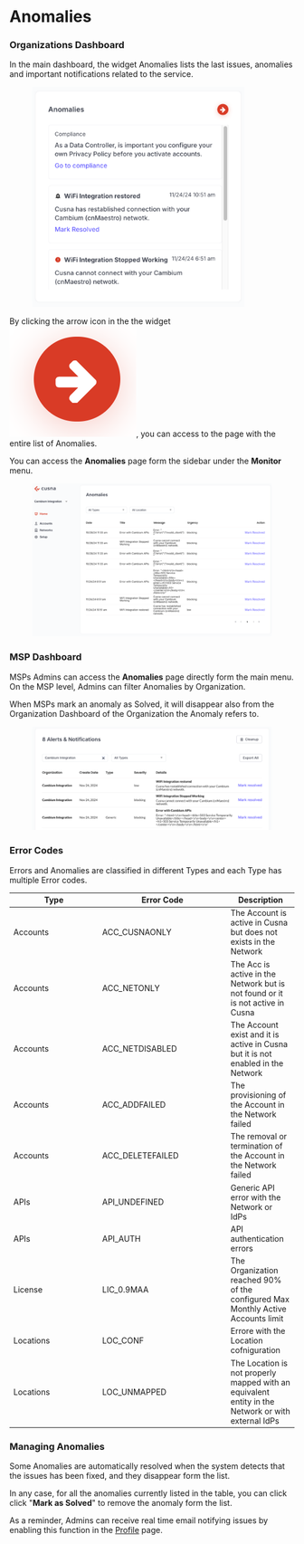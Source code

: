 # Anomalies

### Organizations Dashboard

In the main dashboard, the widget Anomalies lists the last issues, anomalies and important notifications related to the service.

<figure><img src="../../.gitbook/assets/image (2) (1) (1) (1) (1) (1).png" alt="" width="375"><figcaption></figcaption></figure>

By clicking the arrow icon in the  the widget <img src="../../.gitbook/assets/image (5) (1).png" alt="" data-size="line">, you can access to the page with the entire list of Anomalies.&#x20;

You can access the **Anomalies** page form the sidebar under the **Monitor** menu.

<figure><img src="../../.gitbook/assets/image (3) (1) (1) (1).png" alt=""><figcaption></figcaption></figure>

### MSP Dashboard

MSPs Admins can access the **Anomalies** page directly form the main menu. On the MSP level, Admins can filter Anomalies by Organization.

When MSPs mark an anomaly as Solved, it will disappear also from the Organization Dashboard of the Organization the Anomaly refers to.

<figure><img src="../../.gitbook/assets/image (1) (1) (1) (1) (1) (1) (1) (1).png" alt=""><figcaption></figcaption></figure>



### Error Codes

Errors and Anomalies are classified in different Types and each Type has multiple Error codes.

<table><thead><tr><th width="143">Type</th><th width="213">Error Code</th><th>Description</th></tr></thead><tbody><tr><td>Accounts</td><td>ACC_CUSNAONLY</td><td>The Account is active in Cusna but does not exists in the Network</td></tr><tr><td>Accounts</td><td>ACC_NETONLY</td><td>The Acc is active in the Network but is not found or it is not active in Cusna </td></tr><tr><td>Accounts</td><td>ACC_NETDISABLED</td><td>The Account exist and it is active in Cusna but it is not enabled in the Network</td></tr><tr><td>Accounts</td><td>ACC_ADDFAILED</td><td>The provisioning of the Account in the Network failed</td></tr><tr><td>Accounts</td><td>ACC_DELETEFAILED</td><td>The removal or termination of the Account in the Network failed</td></tr><tr><td>APIs</td><td>API_UNDEFINED</td><td>Generic API error with the Network or IdPs</td></tr><tr><td>APIs</td><td>API_AUTH</td><td>API authentication errors</td></tr><tr><td>License</td><td>LIC_0.9MAA</td><td>The Organization reached 90% of the configured Max Monthly Active Accounts limit</td></tr><tr><td>Locations</td><td>LOC_CONF</td><td>Errore with the Location cofniguration</td></tr><tr><td>Locations</td><td>LOC_UNMAPPED</td><td>The Location is not properly mapped with an equivalent entity in the Network or with external IdPs</td></tr></tbody></table>





### Managing Anomalies

Some Anomalies are automatically resolved when the system detects that the issues has been fixed, and they disappear form the list.

In any case, for all the anomalies currently listed in the table, you can click click "**Mark as Solved**" to remove the anomaly form the list.

As a reminder, Admins can receive real time email notifying issues by enabling this function in the [Profile](../my-profile.md) page.
